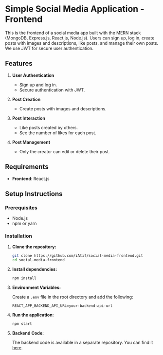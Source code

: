 # Simple Social Media Application - Frontend

This is the frontend of a social media app built with the MERN stack (MongoDB, Express.js, React.js, Node.js). Users can sign up, log in, create posts with images and descriptions, like posts, and manage their own posts. We use JWT for secure user authentication.

## Features

1. **User Authentication**

   - Sign up and log in.
   - Secure authentication with JWT.

2. **Post Creation**

   - Create posts with images and descriptions.

3. **Post Interaction**

   - Like posts created by others.
   - See the number of likes for each post.

4. **Post Management**
   - Only the creator can edit or delete their post.

## Requirements

- **Frontend**: React.js

## Setup Instructions

### Prerequisites

- Node.js
- npm or yarn

### Installation

1. **Clone the repository:**

   ```sh
   git clone https://github.com/iAtif/social-media-frontend.git
   cd social-media-frontend
   ```

2. **Install dependencies:**

   ```sh
   npm install
   ```

3. **Environment Variables:**

   Create a `.env` file in the root directory and add the following:

   ```env
   REACT_APP_BACKEND_API_URL=your-backend-api-url
   ```

4. **Run the application:**

   ```sh
   npm start
   ```

5. **Backend Code:**

   The backend code is available in a separate repository. You can find it [here](https://github.com/iAtif/social-media-backend.git).
